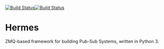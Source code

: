 
[![Build Status](https://travis-ci.org/nlsdfnbch/hermes.svg?branch=master)](https://travis-ci.org/nlsdfnbch/hermes)[![Build Status](https://readthedocs.org/projects/hermes-framework/badge/?version=latest)](http://hermes-framework.readthedocs.io/en/latest/?badge=latest)
# Hermes

ZMQ-based framework for building Pub-Sub Systems, written in Python 3.

